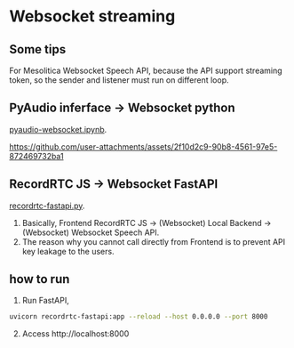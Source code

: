 # Websocket streaming

## Some tips

For Mesolitica Websocket Speech API, because the API support streaming token, so the sender and listener must run on different loop.

## PyAudio inferface -> Websocket python

[pyaudio-websocket.ipynb](pyaudio-websocket.ipynb).

https://github.com/user-attachments/assets/2f10d2c9-90b8-4561-97e5-872469732ba1

## RecordRTC JS -> Websocket FastAPI

[recordrtc-fastapi.py](recordrtc-fastapi.py).

1. Basically, Frontend RecordRTC JS -> (Websocket) Local Backend -> (Websocket) Websocket Speech API.
2. The reason why you cannot call directly from Frontend is to prevent API key leakage to the users.

## how to run

1. Run FastAPI,

```bash
uvicorn recordrtc-fastapi:app --reload --host 0.0.0.0 --port 8000
```

2. Access http://localhost:8000

